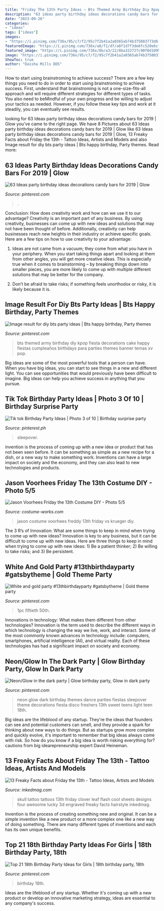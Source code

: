 ```yaml
---
title: "Friday The 13th Party Ideas ~ Bts Themed Army Birthday Diy Kpop Fiesta Decorations Cake Happy Fiestas Cumpleaños Birthdays Para Parties Themes Banner Temas Xv Pop"
description: "63 ideas party birthday ideas decorations candy bars for 2019"
date: "2023-09-26"
categories:
- "ideas"
tags: ["ideas"]
images:
- "https://i.pinimg.com/736x/95/c7/f2/95c7f2b41a2a0365ab74b375083773d6.jpg"
featuredImage: "https://i.pinimg.com/736x/a8/f1/d7/a8f1d7f3de6fc520e6cf2ef8b0337af3.jpg"
featured_image: "https://i.pinimg.com/736x/8b/a3/22/8ba322727c90f0d10950f590ca6e9c35.jpg"
image: "https://i.pinimg.com/736x/95/c7/f2/95c7f2b41a2a0365ab74b375083773d6.jpg"
ShowToc: true
author: "Daisha Mills DDS"
---
```



How to start using brainstroming to achieve success?
There are a few key things you need to do in order to start using brainstroming to achieve success. First, understand that brainstroming is not a one-size-fits-all approach and will require different strategies for different types of tasks. You also need to beMindful of your own progress and be willing to adjust your tactics as needed. However, if you follow these key tips and work at it steadily, you can eventually see results.

	

		
looking for 63 Ideas party birthday ideas decorations candy bars for 2019 | Glow you've came to the right page. We have 8 Pictures about 63 Ideas party birthday ideas decorations candy bars for 2019 | Glow like 63 Ideas party birthday ideas decorations candy bars for 2019 | Glow, 13 Freaky Facts about Friday the 13th - Tattoo Ideas, Artists and Models and also Image result for diy bts party ideas | Bts happy birthday, Party themes. Read more:
		
    
## 63 Ideas Party Birthday Ideas Decorations Candy Bars For 2019 | Glow

<img loading=lazy src="https://i.pinimg.com/736x/8b/a3/22/8ba322727c90f0d10950f590ca6e9c35.jpg" onerror="this.onerror=null;this.src='https://tse1.mm.bing.net/th?id=OIP.tN837NBhQ13-_w2RchTBHAAAAA&amp;pid=15.1';" alt="63 Ideas party birthday ideas decorations candy bars for 2019 | Glow">

_Source: pinterest.com_

>. 

	

Conclusion: How does creativity work and how can we use it to our advantage?
Creativity is an important part of any business. By using creativity, businesses can come up with new ideas and solutions that may not have been thought of before. Additionally, creativity can help businesses reach new heights in their industry or achieve specific goals. Here are a few tips on how to use creativity to your advantage: 
1. Ideas are not came from a vacuum; they come from what you have in your periphery. When you start taking things apart and looking at them from other angles, you will get more creative ideas. This is especially true when it comes to brainstorming – by breaking things down into smaller pieces, you are more likely to come up with multiple different solutions that may be better for the company. 

2. Don’t be afraid to take risks; if something feels unorthodox or risky, it is likely because it is.

    
## Image Result For Diy Bts Party Ideas | Bts Happy Birthday, Party Themes

<img loading=lazy src="https://i.pinimg.com/736x/dc/f3/19/dcf3191569320d571a2b8f45e5e173c3.jpg" onerror="this.onerror=null;this.src='https://tse1.mm.bing.net/th?id=OIP.v_VBMQVoK7W2CFuZupTzyQHaHa&amp;pid=15.1';" alt="Image result for diy bts party ideas | Bts happy birthday, Party themes">

_Source: pinterest.com_

>bts themed army birthday diy kpop fiesta decorations cake happy fiestas cumpleaños birthdays para parties themes banner temas xv pop. 

	

Big ideas are some of the most powerful tools that a person can have. When you have big ideas, you can start to see things in a new and different light. You can see opportunities that would previously have been difficult to imagine. Big ideas can help you achieve success in anything that you pursue.

    
## Tik Tok Birthday Party Ideas | Photo 3 Of 10 | Birthday Surprise Party

<img loading=lazy src="https://i.pinimg.com/736x/d8/e3/e9/d8e3e9e17ba9532bb6d06bc6f4c0b7df.jpg" onerror="this.onerror=null;this.src='https://tse3.mm.bing.net/th?id=OIP.ekd1C2eI0t5uSFVICUpSqwHaJ3&amp;pid=15.1';" alt="Tik tok Birthday Party Ideas | Photo 3 of 10 | Birthday surprise party">

_Source: pinterest.ph_

>sleepover. 

	

invention is the process of coming up with a new idea or product that has not been seen before. It can be something as simple as a new recipe for a dish, or a new way to make something work. Inventions can have a large impact on society and the economy, and they can also lead to new technologies and products.

    
## Jason Voorhees Friday The 13th Costume DIY - Photo 5/5

<img loading=lazy src="https://photos.costume-works.com/full/freddy_krueger_freddy_vs_jason.jpg" onerror="this.onerror=null;this.src='https://tse2.mm.bing.net/th?id=OIP.quTV-M4KUZJ0xdja1s--aAHaKK&amp;pid=15.1';" alt="Jason Voorhees Friday the 13th Costume DIY - Photo 5/5">

_Source: costume-works.com_

>jason costume voorhees freddy 13th friday vs krueger diy. 

	

The 3 R’s of Innovation: What are some things to keep in mind when trying to come up with new ideas?
Innovation is key to any business, but it can be difficult to come up with new ideas. Here are three things to keep in mind when trying to come up with new ideas: 1) Be a patient thinker; 2) Be willing to take risks; and 3) Be persistent.

    
## White And Gold Party #13thbirthdayparty #gatsbytheme | Gold Theme Party

<img loading=lazy src="https://i.pinimg.com/736x/a8/f1/d7/a8f1d7f3de6fc520e6cf2ef8b0337af3.jpg" onerror="this.onerror=null;this.src='https://tse1.mm.bing.net/th?id=OIP.iV4CgD6wbTugQyYfLp0yYQHaJ3&amp;pid=15.1';" alt="White and gold party #13thbirthdayparty #gatsbytheme | Gold theme party">

_Source: pinterest.com_

>1pc fiftieth 50th. 

	

Innovations in technology: What makes them different from other technologies?
Innovation is the term used to describe the different ways in which technology is changing the way we live, work, and interact. Some of the most commonly known advances in technology include: computers, smartphones, artificial intelligence (AI), and virtual reality. Each of these technologies has had a significant impact on society and economy.

    
## Neon/Glow In The Dark Party | Glow Birthday Party, Glow In Dark Party

<img loading=lazy src="https://i.pinimg.com/736x/41/20/ff/4120ff83ae45611639b59f3f2c8ca4ad.jpg" onerror="this.onerror=null;this.src='https://tse2.mm.bing.net/th?id=OIP.MH3uanizvOBW1JGuNJFrOQHaFj&amp;pid=15.1';" alt="Neon/Glow in the dark party | Glow birthday party, Glow in dark party">

_Source: pinterest.com_

>neon glow dark birthday themes dance parties fiestas sleepover theme decorations fiesta disco freshers 13th sweet teens light teen 18th. 

	

Big ideas are the lifeblood of any startup. They're the ideas that founders can see and potential customers can smell, and they provide a spark for thinking about new ways to do things. But as startups grow more complex and quickly evolve, it's important to remember that big ideas always come with risk. So how do you know if a big idea is worth risking everything for? cautions from big idearepreneurship expert David Heineman.

    
## 13 Freaky Facts About Friday The 13th - Tattoo Ideas, Artists And Models

<img loading=lazy src="https://www.inkedmag.com/.image/t_share/MTU5MDMyMDQ2NTEyMDU2MDg4/skull.jpg" onerror="this.onerror=null;this.src='https://tse2.mm.bing.net/th?id=OIP.d0NRM-6kyU4sxKyLNSJNOgHaKQ&amp;pid=15.1';" alt="13 Freaky Facts about Friday the 13th - Tattoo Ideas, Artists and Models">

_Source: inkedmag.com_

>skull tattoo tattoos 13th friday clover leaf flash cool sheets designs four awesome lucky 3d engraved freaky facts hairstyle inkedmag. 

	

Invention is the process of creating something new and original. It can be a simple invention like a new product or a more complex one like a new way of doing something. There are many different types of inventions and each has its own unique benefits.

    
## Top 21 18th Birthday Party Ideas For Girls | 18th Birthday Party, 18th

<img loading=lazy src="https://i.pinimg.com/736x/95/c7/f2/95c7f2b41a2a0365ab74b375083773d6.jpg" onerror="this.onerror=null;this.src='https://tse4.mm.bing.net/th?id=OIP.anz249Zvtgf2A7dKBEUgewHaO0&amp;pid=15.1';" alt="Top 21 18th Birthday Party Ideas for Girls | 18th birthday party, 18th">

_Source: pinterest.com_

>birthday 18th. 

	

Ideas are the lifeblood of any startup. Whether it's coming up with a new product or develop an innovative marketing strategy, ideas are essential to any company's success.

